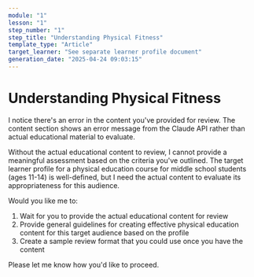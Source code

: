 ```yaml
---
module: "1"
lesson: "1"
step_number: "1"
step_title: "Understanding Physical Fitness"
template_type: "Article"
target_learner: "See separate learner profile document"
generation_date: "2025-04-24 09:03:15"
---
```


# Understanding Physical Fitness

I notice there's an error in the content you've provided for review. The content section shows an error message from the Claude API rather than actual educational material to evaluate. 

Without the actual educational content to review, I cannot provide a meaningful assessment based on the criteria you've outlined. The target learner profile for a physical education course for middle school students (ages 11-14) is well-defined, but I need the actual content to evaluate its appropriateness for this audience.

Would you like me to:

1. Wait for you to provide the actual educational content for review
2. Provide general guidelines for creating effective physical education content for this target audience based on the profile
3. Create a sample review format that you could use once you have the content

Please let me know how you'd like to proceed.